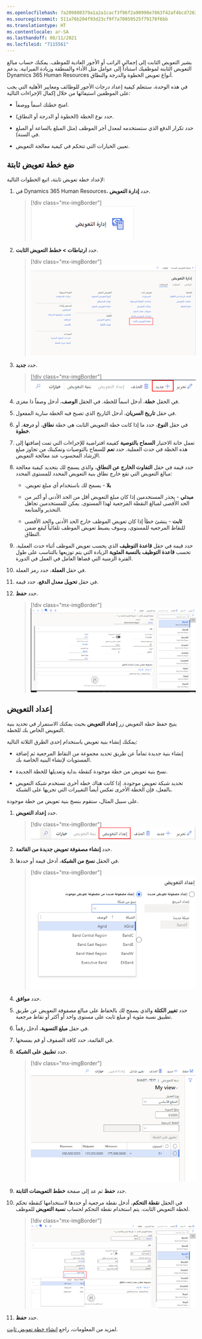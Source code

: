 ```yaml
---
ms.openlocfilehash: 7a209880379a1a2a1cacf3f96f2a90990e7863f42af4bcd7263e18ee5c5f9125
ms.sourcegitcommit: 511a76b204f93d23cf9f7a70059525f79170f6bb
ms.translationtype: HT
ms.contentlocale: ar-SA
ms.lasthandoff: 08/11/2021
ms.locfileid: "7115561"
---
```

يشير التعويض الثابت إلى إجمالي الراتب أو الأجور العادية للموظف. يمكنك حساب مبالغ التعويض الثابتة لموظفيك استناداً إلى عوامل مثل الأداء والمنطقة وزيادة الميزانية.
يدعم Dynamics 365 Human Resources أنواع تعويض الخطوة والدرجة والنطاق.

في هذه الوحدة، ستتعلم كيفية إعداد درجات الأجور للوظائف ومعايير الأهلية التي يجب على الموظفين استيفائها من خلال إكمال الإجراءات التالية:

- امنح خطتك اسماً ووصفاً.

- حدد نوع الخطة (الخطوة أو الدرجة أو النطاق).

- حدد تكرار الدفع الذي ستستخدمه لمعدل أجر الموظف (مثل المبلغ بالساعة أو المبلغ في السنة).

- تعيين الخيارات التي تتحكم في كيفية معالجة التعويض.

## <a name="set-up-a-fixed-compensation-plan"></a>ضع خطة تعويض ثابتة

لإعداد خطة تعويض ثابتة، اتبع الخطوات التالية:

1. في Dynamics 365 Human Resources، حدد **إدارة التعويض**.

   > [!div class="mx-imgBorder"]
   > [![لقطة شاشة لمربع إدارة التعويضات في الموارد البشرية.](../media/human-resources-compensation-management-tile.png)](../media/human-resources-compensation-management-tile.png#lightbox)

1. حدد **ارتباطات > خطط التعويض الثابت**.

   > [!div class="mx-imgBorder"]
   > [![لقطة شاشة لخيار خطط التعويض الثابت في الموارد البشرية.](../media/human-resources-compensation-fixed-plans.png)](../media/human-resources-compensation-fixed-plans.png#lightbox)

1. حدد **جديد**.

   > [!div class="mx-imgBorder"]
   > [![لقطة شاشة لخطة تعويض الموارد البشرية، تظهر الزر الجديد المحدد.](../media/human-resources-compensation-new.png)](../media/human-resources-compensation-new.png#lightbox)

1. في الحقل **خطة**، أدخل اسماً للخطة. في الحقل **الوصف**، أدخل وصفاً ذا مغزى.

1. في حقل **تاريخ السريان‬**، أدخل التاريخ الذي تصبح فيه الخطة سارية المفعول.

1. في حقل **النوع**، حدد ما إذا كانت خطة التعويض الثابت هي خطة **نطاق**، أو **درجة**، أو **خطوة**.

1. تعمل خانة الاختيار **السماح بالتوصية** كقيمة افتراضية للإجراءات التي تمت إضافتها إلى هذه الخطة في حدث العملية. حدد **نعم** للسماح بالتوصيات وتمكينك من تجاوز مبلغ الإرشاد المحسوب عند معالجة التعويض.

1. حدد قيمة في حقل **التفاوت الخارج عن النطاق**، والذي يسمح لك بتحديد كيفية معالجة مبالغ التعويض التي تقع خارج نطاق بنية التعويض المحدد للمستوى المحدد:

   - **بلا‬‏‫** - يسمح لك باستخدام أي مبلغ تعويض.
    
   - **مبدئي** - يحذر المستخدمين إذا كان مبلغ التعويض أقل من الحد الأدنى أو أكبر من الحد الأقصى لمبالغ النقطة المرجعية لهذا المستوى. يمكن للمستخدمين تجاهل التحذير والمتابعة.
    
   - **ثابت** - ينشئ خطأ إذا كان تعويض الموظف خارج الحد الأدنى والحد الأقصى للنقاط المرجعية للمستوى، وسوف يضبط تعويض الموظف تلقائياً ليقع ضمن النطاق.

1. حدد قيمة في حقل **قاعدة التوظيف** الذي يحسب تعويض الموظف أثناء حدث العملية. تحسب **قاعدة التوظيف** **بالنسبة المئوية** الزيادة التي يتم توزيعها بالتناسب على طول الفترة الزمنية التي قضاها العامل في العمل في الدورة.

1. في حقل **العملة**، حدد رمز العملة.

1. في حقل **تحويل معدل الدفع**، حدد قيمة.

1. حدد **حفظ**.

   > [!div class="mx-imgBorder"]
   > [![لقطة شاشة لميزة إنشاء خطة في خطة تعويض الموارد البشرية.](../media/human-resources-compensation-create-plan.png)](../media/human-resources-compensation-create-plan.png#lightbox)

## <a name="set-up-compensation"></a>إعداد التعويض

يتيح حفظ خطة التعويض زر **إعداد التعويض** بحيث يمكنك الاستمرار في تحديد بنية التعويض الخاص بك للخطة.

يمكنك إنشاء بنية تعويض باستخدام إحدى الطرق الثلاثة التالية:

- إنشاء بنية جديدة تماماً عن طريق تحديد مجموعة من النقاط المرجعية ثم إضافة المستويات لإنشاء البنية الخاصة بك.

- نسخ بنية تعويض من خطة موجودة كنقطة بداية وتعديلها للخطة الجديدة.

- تحديد شبكة تعويض موجودة. إذا كانت هناك خطة أخرى تستخدم شبكة التعويض بالفعل، فإن الخطة الأخرى تعكس أيضاً التغييرات التي تجريها على الشبكة.

على سبيل المثال، ستقوم بنسخ بنية تعويض من خطة موجودة.

1. حدد **إعداد التعويض**.

   > [!div class="mx-imgBorder"]
   > [![لقطة شاشة لخيار إعداد التعويض المحدد في الموارد البشرية.](../media/human-resources-compensation-set-up.png)](../media/human-resources-compensation-set-up.png#lightbox)

1. حدد **إنشاء مصفوفة تعويض جديدة من القائمة**.

1. في الحقل **نسخ من الشبكة**، أدخل قيمة أو حددها.

   > [!div class="mx-imgBorder"]
   > [![لقطة شاشة لحقل نسخ من الشبكة في خطة تعويض الموارد البشرية.](../media/human-resources-compensation-copy-grid.png)](../media/human-resources-compensation-copy-grid.png#lightbox)

1. حدد **موافق**.

1. حدد **تغيير الكتلة** والذي يسمح لك بالحفاظ على مبالغ مصفوفة التعويض عن طريق تطبيق نسبة مئوية أو مبلغ ثابت على مستوى واحد أو أكثر أو نقاط مرجعية.

1. في حقل **مبلغ التسوية**، أدخل رقماً.

1. في القائمة، حدد كافة الصفوف أو قم بمسحها.

1. حدد **تطبيق على الشبكة**.

   > [!div class="mx-imgBorder"]
   > [![لقطة شاشة لبنية التعويض في الموارد البشرية.](../media/human-resources-compensation-structure.png)](../media/human-resources-compensation-structure.png#lightbox)

1. حدد **حفظ** ثم عد إلى صفحة **خطط التعويضات الثابتة**.

1. في الحقل **نقطة التحكم**، أدخل نقطة مرجعية أو حددها لاستخدامها كنقطة تحكم لخطة التعويض الثابت. يتم استخدام نقطة التحكم لحساب **نسبة التعويض** للموظف.

   > [!div class="mx-imgBorder"]
   > [![لقطة شاشة لإعدادات نقطة التحكم في الموارد البشرية.](../media/human-resources-compensation-control-point.png)](../media/human-resources-compensation-control-point.png#lightbox)

1. حدد **حفظ**.

لمزيد من المعلومات، راجع [إنشاء خطة تعويض ثابت](/dynamics365/human-resources/hr-compensation-fixed-plans/?azure-portal=true).
